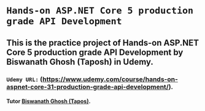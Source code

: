# `Hands-on ASP.NET Core 5 production grade API Development`

## This is the practice project of Hands-on ASP.NET Core 5 production grade API Development by Biswanath Ghosh (Taposh) in Udemy. 

### `Udemy URL:` (https://www.udemy.com/course/hands-on-aspnet-core-31-production-grade-api-development/).

#### Tutor [Biswanath Ghosh (Tapos)](https://github.com/tapos007).
